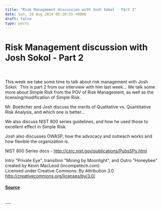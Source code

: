 ```yaml
---
title: "Risk Management discussion with Josh Sokol - Part 2"
date: Sun, 10 Aug 2014 05:20:55 +0000
draft: false
type: posts
---
```

# Risk Management discussion with Josh Sokol - Part 2

<br/>

<br/>
This week we take some time to talk about risk management with Josh Sokol.  This is part 2 from our interview with him last week... We talk some more about Simple Risk from the POV of Risk Management, as well as the licensing/modification of Simple Risk.

Mr. Boettcher and Josh discuss the merits of Qualitative vs. Quantitative Risk Analysis, and which one is better...

We also discuss NIST 800 series guidelines, and how he used those to excellent effect in Simple Risk.

Josh also discusses OWASP, how the advocacy and outreach works and how flexible the organization is.

NIST 800 Series docs - http://csrc.nist.gov/publications/PubsSPs.html

Intro "Private Eye", transition "Mining by Moonlight", and Outro "Honeybee" created by Kevin MacLeod (incompetech.com)   
Licensed under Creative Commons: By Attribution 3.0  
http://creativecommons.org/licenses/by/3.0/

#### [Source](http://brakeingsecurity.com/risk-management-discussion-with-josh-sokol-part-2)

<br/>
---
